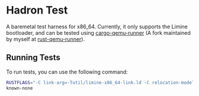 # Hadron Test

A baremetal test harness for x86_64.
Currently, it only supports the Limine bootloader, and can be tested using [cargo-qemu-runner](https://github.com/Qwinci/cargo-qemu-runner) (A fork maintained by myself at [rust-qemu-runner](https://github.com/hxyulin/rust-qemu-runner)).

## Running Tests

To run tests, you can use the following command:
```bash
RUSTFLAGS="-C link-arg=-Tutil/limine-x86_64-link.ld -C relocation-model=static -C panic=unwind" cargo test -p hadron-test --example basic_test --target x86_64-un
known-none
```
